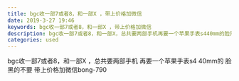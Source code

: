 ```yaml
---
title: bgc收一部7或者8，和一部X ，带上价格加微信
date: 2019-3-27 19:46
keywords: bgc收一部7或者8，和一部X ，带上价格加微信
description: bgc收一部7或者8，和一部X，总共要两部手机再要一个苹果手表s440mm的脸黑的不要带上价格加微信bong-790
categories: used
---
```

<td class="t_f" id="postmessage_3323375">

bgc收一部7或者8，和一部X ，总共要两部手机 再要一个苹果手表s4 40mm的 脸黑的不要 带上价格加微信bong-790<br/>
</td>
